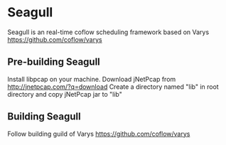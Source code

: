 # Seagull
Seagull is an real-time coflow scheduling framework based on Varys <https://github.com/coflow/varys>

## Pre-building Seagull
Install libpcap on your machine.
Download jNetPcap from <http://jnetpcap.com/?q=download>
Create a directory named "lib" in root directory and copy jNetPcap jar to "lib"

## Building Seagull
Follow building guild of Varys <https://github.com/coflow/varys>
